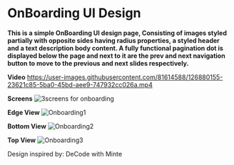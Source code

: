 # OnBoarding UI Design
**This is a simple OnBoarding UI design page, Consisting of images styled partially with opposite sides having radius properties, a styled header and a text description body content.
A fully functional pagination dot is displayed below the page and next to it are the prev and next navigation button to move to the previous and next slides respectively.**

**Video**
https://user-images.githubusercontent.com/81614588/126880155-23621c85-5ba0-45bd-aee9-747932cc026a.mp4

**Screens**
![3screens for onboarding](https://user-images.githubusercontent.com/81614588/127134834-03f0c00a-767e-401c-af9b-e308777f2966.png)


**Edge View**
![Onboarding1](https://user-images.githubusercontent.com/81614588/126880801-ae7ef9c6-9562-4c05-a39c-8052fbf712b4.png)

**Bottom View**
![Onboarding2](https://user-images.githubusercontent.com/81614588/126880841-8ec31aa0-87cc-4ce3-8c4c-c72dacb89938.png)

**Top View**
![Onboarding3](https://user-images.githubusercontent.com/81614588/126880885-e2220466-4efc-43bd-b505-d46c8a4e539b.png)



Design inspired by: DeCode with Minte

